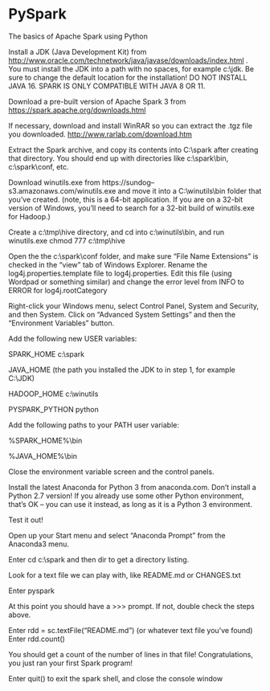 # PySpark
The basics of Apache Spark using Python

Install a JDK (Java Development Kit) from http://www.oracle.com/technetwork/java/javase/downloads/index.html . You must install the JDK into a path with no spaces, for example c:\jdk. Be sure to change the default location for the installation! DO NOT INSTALL JAVA 16. SPARK IS ONLY COMPATIBLE WITH JAVA 8 OR 11. 

Download a pre-built version of Apache Spark 3 from https://spark.apache.org/downloads.html 

If necessary, download and install WinRAR so you can extract the .tgz file you downloaded. http://www.rarlab.com/download.htm 

Extract the Spark archive, and copy its contents into C:\spark after creating that directory. You should end up with directories like c:\spark\bin, c:\spark\conf, etc. 

Download winutils.exe from https://sundog–s3.amazonaws.com/winutils.exe and move it into a C:\winutils\bin folder that you’ve created. (note, this is a 64-bit application. If you are on a 32-bit version of Windows, you’ll need to search for a 32-bit build of winutils.exe for Hadoop.) 

Create a c:\tmp\hive directory, and cd into c:\winutils\bin, and run winutils.exe chmod 777 c:\tmp\hive 

Open the the c:\spark\conf folder, and make sure “File Name Extensions” is checked in the “view” tab of Windows Explorer. Rename the log4j.properties.template file to log4j.properties. Edit this file (using Wordpad or something similar) and change the error level from INFO to ERROR for log4j.rootCategory 

Right-click your Windows menu, select Control Panel, System and Security, and then System. Click on “Advanced System Settings” and then the “Environment Variables” button. 

Add the following new USER variables: 

SPARK_HOME c:\spark 

JAVA_HOME (the path you installed the JDK to in step 1, for example C:\JDK) 

HADOOP_HOME c:\winutils 

PYSPARK_PYTHON python 

Add the following paths to your PATH user variable: 

%SPARK_HOME%\bin 

%JAVA_HOME%\bin 

Close the environment variable screen and the control panels. 

Install the latest Anaconda for Python 3 from anaconda.com. Don’t install a Python 2.7 version! If you already use some other Python environment, that’s OK – you can use it instead, as long as it is a Python 3 environment. 

Test it out! 

Open up your Start menu and select “Anaconda Prompt” from the Anaconda3 menu. 

Enter cd c:\spark and then dir to get a directory listing. 

Look for a text file we can play with, like README.md or CHANGES.txt 

Enter pyspark 

At this point you should have a >>> prompt. If not, double check the steps above. 

Enter rdd = sc.textFile(“README.md”) (or whatever text file you’ve found) Enter rdd.count() 

You should get a count of the number of lines in that file! Congratulations, you just ran your first Spark program! 

Enter quit() to exit the spark shell, and close the console window 

 
